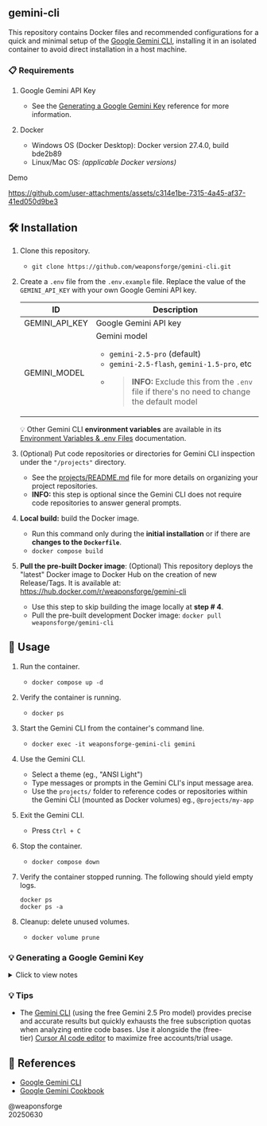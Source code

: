 ## gemini-cli

This repository contains Docker files and recommended configurations for a quick and minimal setup of the [Google Gemini CLI](https://github.com/google-gemini/gemini-cli), installing it in an isolated container to avoid direct installation in a host machine.

### 📋 Requirements

1. Google Gemini API Key
   - See the [Generating a Google Gemini Key](#-generating-a-google-gemini-key) reference for more information.

2. Docker
   - Windows OS (Docker Desktop): Docker version 27.4.0, build bde2b89
   - Linux/Mac OS: _(applicable Docker versions)_


Demo

https://github.com/user-attachments/assets/c314e1be-7315-4a45-af37-41ed050d9be3

## 🛠️ Installation

1. Clone this repository.
   - `git clone https://github.com/weaponsforge/gemini-cli.git`

2. Create a `.env` file from the `.env.example` file. Replace the value of the `GEMINI_API_KEY` with your own Google Gemini API key.

   | ID | Description |
   | --- | --- |
   | GEMINI_API_KEY | Google Gemini API key |
   | GEMINI_MODEL | Gemini model<br><ul><li>`gemini-2.5-pro` (default)</li><li>`gemini-2.5-flash`, `gemini‑1.5‑pro`, etc</li><li><blockquote>**INFO:** Exclude this from the `.env` file if there's no need to change the default model</blockquote></li><ul> |

   💡 Other Gemini CLI **environment variables** are available in its [Environment Variables & .env Files](https://github.com/google-gemini/gemini-cli/blob/main/docs/cli/configuration.md#environment-variables--env-files) documentation.

3. (Optional) Put code repositories or directories for Gemini CLI inspection under the `"/projects"` directory.
   - See  the [projects/README.md](projects/README.md) file for more details on organizing your project repositories.
   - **INFO:** this step is optional since the Gemini CLI does not require code repositories to answer general prompts.

4. **Local build:** build the Docker image.
   - Run this command only during the **initial installation** or if there are **changes to the `Dockerfile`**.<br>
   - `docker compose build`

5. **Pull the pre-built Docker image**: (Optional) This repository deploys the "latest" Docker image to Docker Hub on the creation of new Release/Tags. It is available at: https://hub.docker.com/r/weaponsforge/gemini-cli
   - Use this step to skip building the image locally at **step # 4**.
   - Pull the pre-built development Docker image:
      `docker pull weaponsforge/gemini-cli`

## 📖 Usage

1. Run the container.
   - `docker compose up -d`

2. Verify the container is running.
   - `docker ps`

3. Start the Gemini CLI from the container's command line.
   - `docker exec -it weaponsforge-gemini-cli gemini`

4. Use the Gemini CLI.
   - Select a theme (eg., "ANSI Light")
   - Type messages or prompts in the Gemini CLI's input message area.
   - Use the `projects/` folder to reference codes or repositories within the Gemini CLI (mounted as Docker volumes) eg., `@projects/my-app`

5. Exit the Gemini CLI.
   - Press `Ctrl + C`

6. Stop the container.
   - `docker compose down`

7. Verify the container stopped running. The following should yield empty logs.
   ```
   docker ps
   docker ps -a
   ```

8. Cleanup: delete unused volumes.
   - `docker volume prune`

### 💡 Generating a Google Gemini Key

<details>
<summary>Click to view notes</summary>

_(These steps require a Google account)_

1. Create one from [Google AI Studio](https://aistudio.google.com/app/apikey).
2. Follow the prompts for creating an API key.
   - Type a project name in which to create the API key.
   - > **INFO:** You may also select an existing Google project in which to create the key.
3. Copy the resulting API key in a safe and secure location.

</details>

### 💡 Tips

- The [Gemini CLI](https://github.com/google-gemini/gemini-cli) (using the free Gemini 2.5 Pro model) provides precise and accurate results but quickly exhausts the free subscription quotas when analyzing entire code bases. Use it alongside the (free-tier) [Cursor AI code editor](https://www.cursor.com/) to maximize free accounts/trial usage.

## 📝 References

- [Google Gemini CLI](https://github.com/google-gemini/gemini-cli)
- [Google Gemini Cookbook](https://github.com/google-gemini/cookbook)

@weaponsforge<br>
20250630
